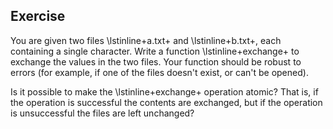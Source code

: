   
## Exercise
  You are given two files \lstinline+a.txt+
  and \lstinline+b.txt+, each containing a single character.
  Write a function \lstinline+exchange+ to exchange the values in
  the two files.  Your function should be robust to errors (for example,
  if one of the files doesn't exist, or can't be opened).
  
  Is it possible to make the \lstinline+exchange+ operation
  atomic?  That is, if the operation is successful the contents are
  exchanged, but if the operation is unsuccessful the files are left
  unchanged?
  
